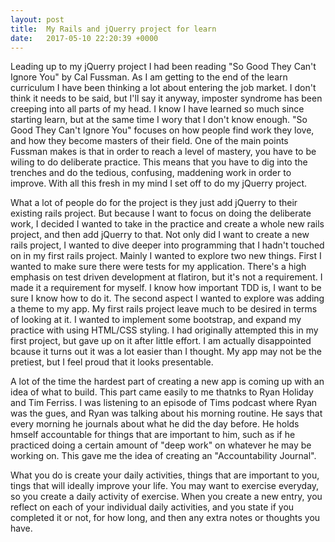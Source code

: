 ```yaml
---
layout: post
title:  My Rails and jQuerry project for learn
date:   2017-05-10 22:20:39 +0000
---
```



Leading up to my jQuerry project I had been reading "So Good They Can't Ignore You" by Cal Fussman. As I am getting to the end of the learn curriculum I have been thinking a lot about entering the job market. I don't think it needs to be said, but I'll say it anyway, imposter syndrome has been creeping into all parts of my head. I know I have learned so much since starting learn, but at the same time I wory that I don't know enough.  "So Good They Can't Ignore You" focuses on how people find work they love, and how they become masters of their field. One of the main points Fussman makes is that in order to reach a level of mastery, you have to be wiling to do deliberate practice. This means that you have to dig into the trenches and do the tedious, confusing, maddening work in order to improve. With all this fresh in my mind I set off to do my jQuerry project.

What a lot of people do for the project is they just add jQuerry to their existing rails project. But because I want to focus on doing the deliberate work, I decided I wanted to take in the practice and create a whole new rails project, and then add jQuerry to that. Not only did I want to create a new rails project, I wanted to dive deeper into programming that I hadn't touched on in my first rails project. Mainly I wanted to explore two new things. First I wanted to make sure there were tests for my application. There's a high emphasis on test driven development at flatiron, but it's not a requirement. I made it a requirement for myself. I know how important TDD is, I want to be sure I know how to do it. The second aspect I wanted to explore was adding a theme to my app. My first rails project leave much to be desired in terms of looking at it. I wanted to implement some bootstrap, and expand my practice with using HTML/CSS styling. I had originally attempted this in my first project, but gave up on it after little effort. I am actually disappointed bcause it turns out it was a lot easier than I thought. My app may not be the pretiest, but I feel proud that it looks presentable. 

A lot of the time the hardest part of creating a new app is coming up with an idea of what to build. This part came easily to me thatnks to Ryan Holiday and Tim Ferriss. I was listening to an episode of Tims podcast where Ryan was the gues, and Ryan was talking about his morning routine. He says that every morning he journals about what he did the day before. He holds hmself accountable for things that are important to him, such as if he practiced doing a certain amount of "deep work" on whatever he may be working on. This gave me the idea of creating an "Accountability Journal". 

What you do is create your daily activities, things that are important to you, tings that will ideally improve your life. You may want to exercise everyday, so you create a daily activity of exercise. When you create a new entry, you reflect on each of your individual daily activities, and you state if you completed it or not, for how long, and then any extra notes or thoughts you have.


